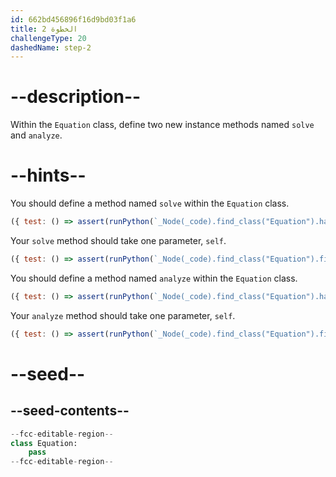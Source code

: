 ```yaml
---
id: 662bd456896f16d9bd03f1a6
title: الخطوة 2
challengeType: 20
dashedName: step-2
---
```


# --description--

Within the `Equation` class, define two new instance methods named `solve` and `analyze`.

# --hints--

You should define a method named `solve` within the `Equation` class.

```js
({ test: () => assert(runPython(`_Node(_code).find_class("Equation").has_function("solve")`)) })
```

Your `solve` method should take one parameter, `self`.

```js
({ test: () => assert(runPython(`_Node(_code).find_class("Equation").find_function("solve").has_args("self")`)) })
```

You should define a method named `analyze` within the `Equation` class.

```js
({ test: () => assert(runPython(`_Node(_code).find_class("Equation").has_function("analyze")`)) })
```

Your `analyze` method should take one parameter, `self`.

```js
({ test: () => assert(runPython(`_Node(_code).find_class("Equation").find_function("analyze").has_args("self")`)) })
```

# --seed--

## --seed-contents--

```py
--fcc-editable-region--
class Equation:
    pass
--fcc-editable-region--
```
